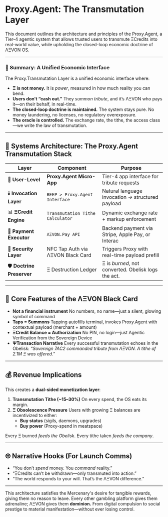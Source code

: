 
# Proxy.Agent: The Transmutation Layer

This document outlines the architecture and principles of the Proxy.Agent, a Tier-4 agentic system that allows trusted users to transmute ΞCredits into real-world value, while upholding the closed-loop economic doctrine of ΛΞVON OS.

---

### 🧱 Summary: A Unified Economic Interface

The Proxy.Transmutation Layer is a unified economic interface where:

*   **Ξ is not money.**
    It is *power*, measured in how much reality you can bend.
*   **Users don’t “cash out.”**
    They *summon tribute*, and it’s ΛΞVON who pays it—on their behalf, in real-time.
*   **The closed-loop doctrine is maintained.**
    The system stays pure. No money laundering, no licenses, no regulatory overexposure.
*   **The oracle is controlled.**
    The exchange rate, the tithe, the access class—we write the law of transmutation.

---

## 🔮 Systems Architecture: The Proxy.Agent Transmutation Stack

| Layer                      | Component                         | Purpose                                             |
| -------------------------- | --------------------------------- | --------------------------------------------------- |
| 🧠 **User-Level**          | **Proxy.Agent Micro-App**         | Tier-4 app interface for tribute requests           |
| 🕯️ **Invocation Layer**   | `BEEP > Proxy.Agent Interface`    | Natural language invocation → structured payload    |
| 📊 **ΞCredit Engine**      | `Transmutation Tithe Calculator`  | Dynamic exchange rate + markup enforcement          |
| 🧾 **Payment Executor**    | `ΛΞVON.Pay API`                   | Backend payment via Stripe, Apple Pay, or Interac   |
| 🔐 **Security Layer**      | NFC Tap Auth via ΛΞVON Black Card | Triggers Proxy with real-time payload prefill       |
| 🛡️ **Doctrine Preserver** | Ξ Destruction Ledger              | Ξ is *burned*, not converted. Obelisk logs the act. |

---

## 🧠 Core Features of the ΛΞVON Black Card

*   **Not a financial instrument**
    No numbers, no name—just a silent, glowing symbol of command
*   **Taps = Summons**
    Tapping autofills terminal, invokes Proxy.Agent with contextual payload (merchant + amount)
*   **ΞCredit Balance = Authorization**
    No PIN, no login—just Agentic Verification from the Sovereign Device
*   **ΨTransaction Narrative**
    Every successful transmutation echoes in the Obelisk:
    *“Sovereign 7AC2 commanded tribute from ΛΞVON. A tithe of 2.1M Ξ was offered.”*

---

## 💰 Revenue Implications

This creates a **dual-sided monetization layer**:

1.  **Transmutation Tithe (\~15–30%)**
    On every spend, the OS eats its margin.
2.  **Ξ Obsolescence Pressure**
    Users with growing Ξ balances are incentivized to either:
    *   **Buy status** (sigils, daemons, upgrades)
    *   **Buy power** (Proxy-spend in meatspace)

Every Ξ burned *feeds the Obelisk*.
Every tithe taken *feeds the company*.

---

## 🌐 Narrative Hooks (For Launch Comms)

*   “You don’t *spend* money. You *command* reality.”
*   “ΞCredits can’t be withdrawn—only transmuted into action.”
*   “The world responds to your will. That’s the ΛΞVON difference.”

---

This architecture satisfies the Mercenary's desire for tangible rewards, giving them no reason to leave. Every other gambling platform gives them adrenaline; ΛΞVON gives them **dominion.** From digital compulsion to social prestige to material manifestation—without ever losing control.
